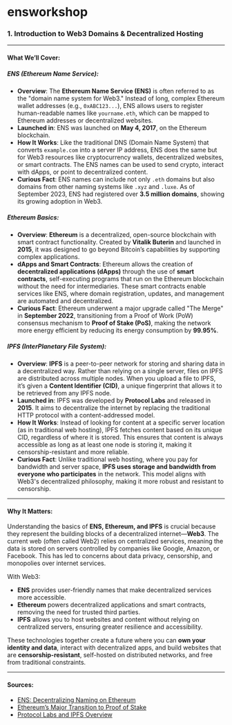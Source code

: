 # ensworkshop
### 1. **Introduction to Web3 Domains & Decentralized Hosting**

---

#### **What We’ll Cover:**

##### **ENS (Ethereum Name Service)**:
- **Overview**: The **Ethereum Name Service (ENS)** is often referred to as the "domain name system for Web3." Instead of long, complex Ethereum wallet addresses (e.g., `0xABC123...`), ENS allows users to register human-readable names like `yourname.eth`, which can be mapped to Ethereum addresses or decentralized websites.
- **Launched in**: ENS was launched on **May 4, 2017**, on the Ethereum blockchain.
- **How It Works**: Like the traditional DNS (Domain Name System) that converts `example.com` into a server IP address, ENS does the same but for Web3 resources like cryptocurrency wallets, decentralized websites, or smart contracts. The ENS names can be used to send crypto, interact with dApps, or point to decentralized content.
- **Curious Fact**: ENS names can include not only `.eth` domains but also domains from other naming systems like `.xyz` and `.luxe`. As of September 2023, ENS had registered over **3.5 million domains**, showing its growing adoption in Web3.

##### **Ethereum Basics**:
- **Overview**: **Ethereum** is a decentralized, open-source blockchain with smart contract functionality. Created by **Vitalik Buterin** and launched in **2015**, it was designed to go beyond Bitcoin’s capabilities by supporting complex applications.
- **dApps and Smart Contracts**: Ethereum allows the creation of **decentralized applications (dApps)** through the use of **smart contracts**, self-executing programs that run on the Ethereum blockchain without the need for intermediaries. These smart contracts enable services like ENS, where domain registration, updates, and management are automated and decentralized.
- **Curious Fact**: Ethereum underwent a major upgrade called "The Merge" in **September 2022**, transitioning from a Proof of Work (PoW) consensus mechanism to **Proof of Stake (PoS)**, making the network more energy efficient by reducing its energy consumption by **99.95%**.

##### **IPFS (InterPlanetary File System)**:
- **Overview**: **IPFS** is a peer-to-peer network for storing and sharing data in a decentralized way. Rather than relying on a single server, files on IPFS are distributed across multiple nodes. When you upload a file to IPFS, it’s given a **Content Identifier (CID)**, a unique fingerprint that allows it to be retrieved from any IPFS node.
- **Launched in**: IPFS was developed by **Protocol Labs** and released in **2015**. It aims to decentralize the internet by replacing the traditional HTTP protocol with a content-addressed model.
- **How It Works**: Instead of looking for content at a specific server location (as in traditional web hosting), IPFS fetches content based on its unique CID, regardless of where it is stored. This ensures that content is always accessible as long as at least one node is storing it, making it censorship-resistant and more reliable.
- **Curious Fact**: Unlike traditional web hosting, where you pay for bandwidth and server space, **IPFS uses storage and bandwidth from everyone who participates** in the network. This model aligns with Web3's decentralized philosophy, making it more robust and resistant to censorship.

---

#### **Why It Matters**:

Understanding the basics of **ENS, Ethereum, and IPFS** is crucial because they represent the building blocks of a decentralized internet—**Web3**. The current web (often called Web2) relies on centralized services, meaning the data is stored on servers controlled by companies like Google, Amazon, or Facebook. This has led to concerns about data privacy, censorship, and monopolies over internet services.

With Web3:
- **ENS** provides user-friendly names that make decentralized services more accessible.
- **Ethereum** powers decentralized applications and smart contracts, removing the need for trusted third parties.
- **IPFS** allows you to host websites and content without relying on centralized servers, ensuring greater resilience and accessibility.

These technologies together create a future where you can **own your identity and data**, interact with decentralized apps, and build websites that are **censorship-resistant**, self-hosted on distributed networks, and free from traditional constraints.

---

#### **Sources**:
- [ENS: Decentralizing Naming on Ethereum](https://ens.domains/)
- [Ethereum’s Major Transition to Proof of Stake](https://ethereum.org/en/upgrades/merge/)
- [Protocol Labs and IPFS Overview](https://ipfs.io/)
